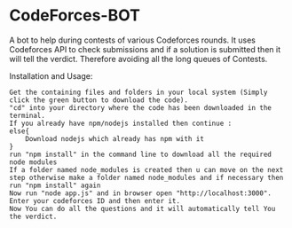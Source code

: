 # CodeForces-BOT
 A bot to help during contests of various Codeforces rounds. It uses Codeforces API to check submissions and if a solution is submitted then it will tell the     verdict. Therefore avoiding all the long queues of Contests.

Installation and Usage:
    
    Get the containing files and folders in your local system (Simply click the green button to download the code).
    "cd" into your directory where the code has been downloaded in the terminal.
    If you already have npm/nodejs installed then continue :
    else{
        Download nodejs which already has npm with it 
    }
    run "npm install" in the command line to download all the required node modules
    If a folder named node_modules is created then u can move on the next step otherwise make a folder named node_modules and if necessary then run "npm install" again
    Now run "node app.js" and in browser open "http://localhost:3000".
    Enter your codeforces ID and then enter it.
    Now You can do all the questions and it will automatically tell You the verdict.

